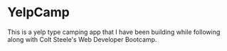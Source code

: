 # YelpCamp

This is a yelp type camping app that I have been building while following along with Colt Steele's Web Developer Bootcamp.
